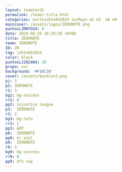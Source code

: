 ```yaml
---
layout: teamCard2
permalink: /team/:title.html
categories: nortejohto042024 surMayo m2 m3  m8 m9 
maincover: /assets/logos/ZERONOTE.png
puntosLJMAYO24: 8
date: 2020-08-29 10:29:20 +0700
title: ZERONOTE
team: ZERONOTE
ID: ZN
tag: johto042024
color: black
puntosLJ202404: 20
grupo: sur
background: '#F16C38'
cover: /assets/backCard.png
pj: 3
p2: ZERONOTE
r2: 3
bg2: bg-success
rr2: 0
pp2: injustice league
p3:  ZERONOTE
r3: 2
bg3: bg-info
rr3: 1
pp3: AEP
p8:  ZERONOTE
pp8: er azul
p9:  ZERONOTE
r9: 3
bg9: bg-success
rr9: 0
pp9: dfs sap
---
```



